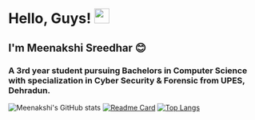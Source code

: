 # Hello, Guys! <img src="https://raw.githubusercontent.com/MartinHeinz/MartinHeinz/master/wave.gif" width="30px">
## I'm Meenakshi Sreedhar 😊
### A 3rd year student pursuing Bachelors in Computer Science with specialization in Cyber Security & Forensic from UPES, Dehradun.
![Meenakshi's GitHub stats](https://github-readme-stats.vercel.app/api?username=meenakshi-sreedhar&show_icons=true&theme=highcontrast)
[![Readme Card](https://github-readme-stats.vercel.app/api/pin/?username=meenakshi-sreedhar&repo=github-readme-stats&theme=highcontrast)](https://github.com/meenakshi-sreedhar/github-readme-stats)
[![Top Langs](https://github-readme-stats.vercel.app/api/top-langs/?username=meenakshi-sreedhar&layout=compacttheme=highcontrast)](https://github.com/meenakshi-sreedhar/github-readme-stats)
